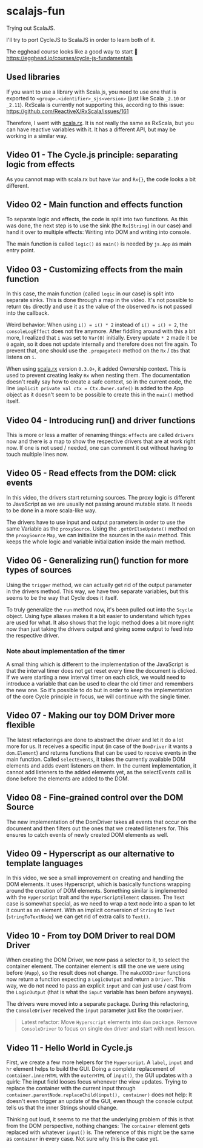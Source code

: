 # scalajs-fun

Trying out ScalaJS.

I'll try to port CycleJS to ScalaJS in order to learn both of it.

The egghead course looks like a good way to start 🤔
https://egghead.io/courses/cycle-js-fundamentals

## Used libraries

If you want to use a library with Scala.js, you need to use one that is exported to
`<group>.<identifier>_sjs<version>` (just like Scala `_2.10` or `_2.11`). RxScala is currently not supporting this,
according to this issue: https://github.com/ReactiveX/RxScala/issues/161

Therefore, I went with [scala.rx](https://github.com/lihaoyi/scala.rx). It is not really the same as RxScala, but you
can have reactive variables with it. It has a different API, but may be working in a similar way.

## Video 01 - The Cycle.js principle: separating logic from effects

As you cannot map with scala.rx but have `Var` and `Rx{}`, the code looks a bit different.

## Video 02 - Main function and effects function

To separate logic and effects, the code is split into two functions. As this was done, the next step is to use the sink
(the `Rx[String]` in our case) and hand it over to multiple effects: Writing into DOM and writing into console.

The main function is called `logic()` as `main()` is needed by `js.App` as main entry point.

## Video 03 - Customizing effects from the main function

In this case, the main function (called `logic` in our case) is split into separate sinks. This is done through a map in
the video. It's not possible to return `Obs` directly and use it as the value of the observed `Rx` is not passed into
the callback.

Weird behavior: When using `i() = i() * 2` instead of `i() = i() + 2`, the `consoleLogEffect` does not fire anymore.
After fiddling around with this a bit more, I realized that `i` was set to `Var(0)` initially. Every update `* 2` made
it be `0` again, so it does not update internally and therefore does not fire again. To prevent that, one should use the
`.propagate()` method on the `Rx` / `Obs` that listens on `i`.

When using [scala.rx](https://github.com/lihaoyi/scala.rx) version `0.3.0+`, it added Ownership context. This is used to
prevent creating leaky `Rx` when nesting them. The documentation doesn't really say how to create a safe context, so in
the current code, the line `implicit private val ctx = Ctx.Owner.safe()` is added to the App object as it doesn't seem
to be possible to create this in the `main()` method itself.

## Video 04 - Introducing run() and driver functions

This is more or less a matter of renaming things: `effects` are called `drivers` now and there is a map to show the
respective drivers that are at work right now. If one is not used / needed, one can comment it out without having to
touch multiple lines now.

## Video 05 - Read effects from the DOM: click events

In this video, the drivers start returning sources. The proxy logic is different to JavaScript as we are usually not
passing around mutable state. It needs to be done in a more scala-like way.

The drivers have to use input and output parameters in order to use the same Variable as the `proxySource`. Using the
`.getOrElseUpdate()` method on the `proxySource` `Map`, we can initialize the sources in the `main` method. This keeps
the whole logic and variable initialization inside the main method.

## Video 06 - Generalizing run() function for more types of sources

Using the `trigger` method, we can actually get rid of the output parameter in the drivers method. This way, we have two
separate variables, but this seems to be the way that Cycle does it itself.

To truly generalize the `run` method now, it's been pulled out into the `Scycle` object. Using type aliases makes it a
bit easier to understand which types are used for what. It also shows that the logic method does a bit more right now
than just taking the drivers output and giving some output to feed into the respective driver.

### Note about implementation of the timer

A small thing which is different to the implementation of the JavaScript is that the interval timer does not get reset
every time the document is clicked. If we were starting a new interval timer on each click, we would need to introduce a
variable that can be used to clear the old timer and remembers the new one. So it's possible to do but in order to keep
the implementation of the core Cycle principle in focus, we will continue with the single timer.

## Video 07 - Making our toy DOM Driver more flexible

The latest refactorings are done to abstract the driver and let it do a lot more for us. It receives a specific input 
(in case of the `DomDriver` it wants a `dom.Element`) and returns functions that can be used to receive events in the 
main function. Called `selectEvents`, it takes the currently available DOM elements and adds event listeners on them. In
the current implementation, it cannot add listeners to the added elements yet, as the selectEvents call is done before 
the elements are added to the DOM.

## Video 08 - Fine-grained control over the DOM Source

The new implementation of the DomDriver takes all events that occur on the document and then filters out the ones that
we created listeners for. This ensures to catch events of newly created DOM elements as well.

## Video 09 - Hyperscript as our alternative to template languages

In this video, we see a small improvement on creating and handling the DOM elements. It uses Hyperscript, which is 
basically functions wrapping around the creation of DOM elements. Something similar is implemented with the 
`Hyperscript` trait and the `HyperScriptElement` classes. The `Text` case is somewhat special, as we need to wrap a text
node into a span to let it count as an element. With an implicit conversion of `String` to `Text` (`stringToTextNode`)
we can get rid of extra calls to `Text()`.

## Video 10 - From toy DOM Driver to real DOM Driver

When creating the DOM Driver, we now pass a selector to it, to select the container element. The container element is 
still the one we were using before (`#app`), so the result does not change. The `makeXXXDriver` functions now return a
function expecting a `LogicOutput` and return a `Driver`. This way, we do not need to pass an explicit `input` and can
just use / cast from the `LogicOutput` (that is what the `input` variable has been before anyways).

The drivers were moved into a separate package. During this refactoring, the `ConsoleDriver` received the `input` 
parameter just like the `DomDriver`.

> Latest refactor: Move `Hyperscript` elements into `dom` package. Remove `ConsoleDriver` to focus on single `dom` 
driver and start with next lesson.

## Video 11 - Hello World in Cycle.js

First, we create a few more helpers for the `Hyperscript`. A `label`, `input` and `hr` element helps to build the GUI.
Doing a complete replacement of `container.innerHTML` with the `outerHTML` of `input()`, the GUI updates with a quirk: 
The input field looses focus whenever the view updates. Trying to replace the container with the current input through
`container.parentNode.replaceChild(input(), container)` does not help: It doesn't even trigger an update of the GUI, 
even though the console output tells us that the inner Strings should change.

Thinking out loud, it seems to me that the underlying problem of this is that from the DOM perspective, nothing changes:
The `container` element gets replaced with whatever `input()` is. The reference of this might be the same as `container`
in every case. Not sure why this is the case yet.


